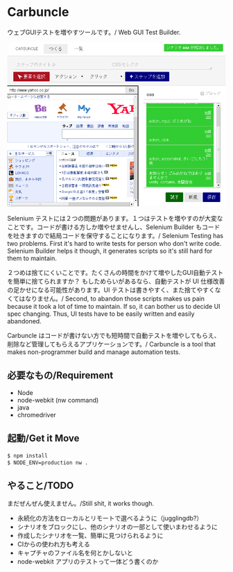 Carbuncle
===================

ウェブGUIテストを増やすツールです。/ Web GUI Test Builder.


<p align="center"><img width="600px" src="/assets/image/image.png" /></p>

Selenium テストには２つの問題があります。１つはテストを増やすのが大変なことです。コードが書ける方しか増やせませんし、Selenium Builder もコードを吐きますので結局コードを保守することになります。/ Selenium Testing has two problems. First it's hard to write tests for person who don't write code. Selenium Builder helps it though, it generates scripts so it's still hard for them to maintain.

２つめは捨てにくいことです。たくさんの時間をかけて増やしたGUI自動テストを簡単に捨てられますか？ もしためらいがあるなら、自動テストが UI 仕様改善の足かせになる可能性があります。UI テストは書きやすく、また捨てやすくなくてはなりません。/  Second, to abandon those scripts makes us pain because it took a lot of time to maintain. If so, it can bother us to decide UI spec changing. Thus, UI tests have to be easily written and easily abandoned.

Carbuncle はコードが書けない方でも短時間で自動テストを増やしてもらえ、削除など管理してもらえるアプリケーションです。/ Carbuncle is a tool that makes non-programmer build and manage automation tests.


必要なもの/Requirement
--
 
 - Node
 - node-webkit (nw command)
 - java
 - chromedriver


起動/Get it Move
--

```
$ npm install
$ NODE_ENV=production nw .
```


やること/TODO
--

まだぜんぜん使えません。/Still shit, it works though.

 - 永続化の方法をローカルとリモートで選べるように（jugglingdb?）
 - シナリオをブロックにし、他のシナリオの一部として使いまわせるように
 - 作成したシナリオを一覧、簡単に見つけられるように
 - CIからの使われ方も考える
 - キャプチャのファイル名を何とかしないと
 - node-webkit アプリのテストって一体どう書くのか
